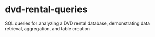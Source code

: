 # dvd-rental-queries
SQL queries for analyzing a DVD rental database, demonstrating data retrieval, aggregation, and table creation
